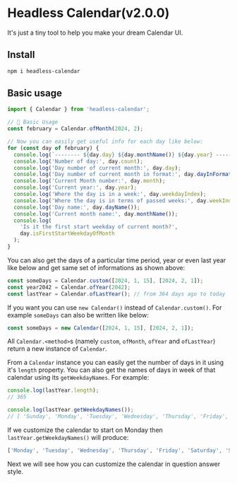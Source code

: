 # Headless Calendar(v2.0.0)

It's just a tiny tool to help you make your dream Calendar UI.

## Install

```bash
npm i headless-calendar
```

## Basic usage

```js
import { Calendar } from 'headless-calendar';

// 🍁 Basic Usage
const february = Calendar.ofMonth(2024, 2);

// Now you can easily get useful info for each day like below:
for (const day of february) {
  console.log(`-------- ${day.day} ${day.monthName()} ${day.year} --------`);
  console.log('Number of day:', day.count);
  console.log('Day number of current month:', day.day);
  console.log('Day number of current month in format:', day.dayInFormat());
  console.log('Current Month number:', day.month);
  console.log('Current year:', day.year);
  console.log('Where the day is in a week:', day.weekdayIndex);
  console.log('Where the day is in terms of passed weeks:', day.weekIndex);
  console.log('Day name:', day.dayName());
  console.log('Current month name:', day.monthName());
  console.log(
    'Is it the first start weekday of current month?',
    day.isFirstStartWeekdayOfMonth
  );
}
```

You can also get the days of a particular time period, year or even
last year like below and get same set of informations as shown above:

```js
const someDays = Calendar.custom([2024, 1, 15], [2024, 2, 1]);
const year2042 = Calendar.ofYear(2042);
const lastYear = Calendar.ofLastYear(); // from 364 days ago to today
```

If you want you can use `new Calendar()` instead of `Calendar.custom()`. For example `someDays` can also be written like below:

```js
const someDays = new Calendar([2024, 1, 15], [2024, 2, 1]);
```

All `Calendar.<method>`s (namely `custom`, `ofMonth`, `ofYear` and `ofLastYear`) return a new instance of `Calendar`.

From a `Calendar` instance you can easily get the number of days in it using it's `length` property. You can also get the names of days in week of that calendar using its `getWeekdayNames`. For example:

```js
console.log(lastYear.length);
// 365

console.log(lastYear.getWeekdayNames());
// [ 'Sunday', 'Monday', 'Tuesday', 'Wednesday', 'Thursday', 'Friday', 'Saturday' ]
```

If we customize the calendar to start on Monday then `lastYear.getWeekdayNames()` will produce:

```js
['Monday', 'Tuesday', 'Wednesday', 'Thursday', 'Friday', 'Saturday', 'Sunday'];
```

Next we will see how you can customize the calendar in question answer style.

